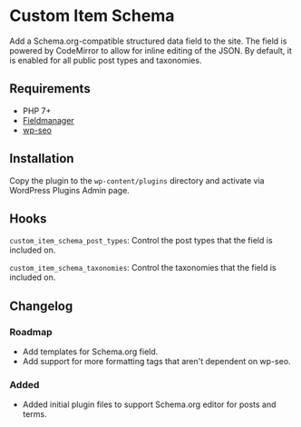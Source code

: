Custom Item Schema
==================

Add a Schema.org-compatible structured data field to the site. The field is powered by CodeMirror
to allow for inline editing of the JSON. By default, it is enabled for all public post types and
taxonomies.

## Requirements

- PHP 7+
- [Fieldmanager](https://github.com/alleyinteractive/wordpress-fieldmanager)
- [wp-seo](https://github.com/alleyinteractive/wp-seo)

## Installation

Copy the plugin to the `wp-content/plugins` directory and activate via WordPress Plugins Admin page.

## Hooks

`custom_item_schema_post_types`: Control the post types that the field is included on.

`custom_item_schema_taxonomies`: Control the taxonomies that the field is included on.

## Changelog

### Roadmap
- Add templates for Schema.org field.
- Add support for more formatting tags that aren't dependent on wp-seo.

### Added
- Added initial plugin files to support Schema.org editor for posts and terms.
